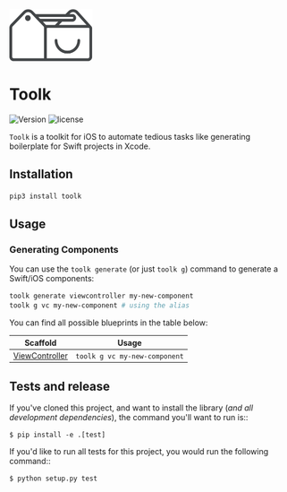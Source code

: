 <img src="github/logo@2x.png" alt="Toolk Logo" width="149" height="93" />

Toolk
============
![Version](https://img.shields.io/badge/Version-0.0.8-green.svg?style=flat)
![license](https://img.shields.io/github/license/mashape/apistatus.svg)

`Toolk` is a toolkit for iOS to automate tedious tasks like generating boilerplate for Swift projects in Xcode.

## Installation
```bash
pip3 install toolk
```

## Usage

### Generating Components

You can use the `toolk generate` (or just `toolk g`) command to generate a Swift/iOS components:

```bash
toolk generate viewcontroller my-new-component
toolk g vc my-new-component # using the alias
```
You can find all possible blueprints in the table below:

Scaffold  | Usage
---       | ---
[ViewController](https://github.com/Alphazella/toolk) | `toolk g vc my-new-component`


## Tests and release
If you've cloned this project, and want to install the library (*and all
development dependencies*), the command you'll want to run is::

    $ pip install -e .[test]

If you'd like to run all tests for this project, you would run the following command::

    $ python setup.py test
